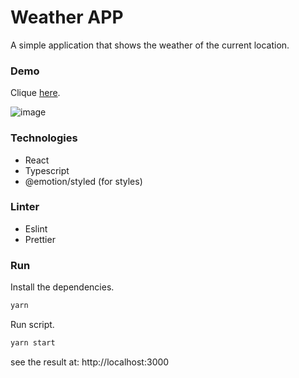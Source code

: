# Weather APP
A simple application that shows the weather of the current location.

### Demo

Clique [here](https://weather-app-kappa-ecru.vercel.app/).

![image](https://user-images.githubusercontent.com/22228470/153615423-17ff7db6-058f-4ff7-87b7-b3b2da907ad9.png)

### Technologies
- React
- Typescript
- @emotion/styled (for styles)

### Linter
- Eslint
- Prettier

### Run

Install the dependencies.
```sh
yarn
```

Run script.
```sh
yarn start
```

see the result at: http://localhost:3000
